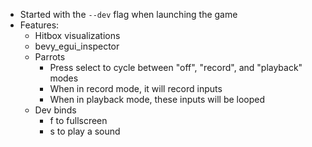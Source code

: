 - Started with the `--dev` flag when launching the game
- Features:
	- Hitbox visualizations
	- bevy_egui_inspector
	- Parrots
		- Press select to cycle between "off", "record", and "playback" modes
		- When in record mode, it will record inputs
		- When in playback mode, these inputs will be looped
	- Dev binds
		- f to fullscreen
		- s to play a sound